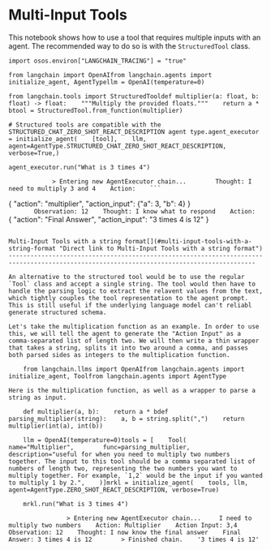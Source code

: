 Multi-Input Tools
=================

This notebook shows how to use a tool that requires multiple inputs with an agent. The recommended way to do so is with the `StructuredTool` class.

    import osos.environ["LANGCHAIN_TRACING"] = "true"

    from langchain import OpenAIfrom langchain.agents import initialize_agent, AgentTypellm = OpenAI(temperature=0)

    from langchain.tools import StructuredTooldef multiplier(a: float, b: float) -> float:    """Multiply the provided floats."""    return a * btool = StructuredTool.from_function(multiplier)

    # Structured tools are compatible with the STRUCTURED_CHAT_ZERO_SHOT_REACT_DESCRIPTION agent type.agent_executor = initialize_agent(    [tool],    llm,    agent=AgentType.STRUCTURED_CHAT_ZERO_SHOT_REACT_DESCRIPTION,    verbose=True,)

    agent_executor.run("What is 3 times 4")

                > Entering new AgentExecutor chain...        Thought: I need to multiply 3 and 4    Action:    ```
{      "action": "multiplier",      "action_input": {"a": 3, "b": 4}    }    
```        Observation: 12    Thought: I know what to respond    Action:    ```
{      "action": "Final Answer",      "action_input": "3 times 4 is 12"    }    
```        > Finished chain.    '3 times 4 is 12'

Multi-Input Tools with a string format[](#multi-input-tools-with-a-string-format "Direct link to Multi-Input Tools with a string format")
------------------------------------------------------------------------------------------------------------------------------------------

An alternative to the structured tool would be to use the regular `Tool` class and accept a single string. The tool would then have to handle the parsing logic to extract the relavent values from the text, which tightly couples the tool representation to the agent prompt. This is still useful if the underlying language model can't reliabl generate structured schema.

Let's take the multiplication function as an example. In order to use this, we will tell the agent to generate the "Action Input" as a comma-separated list of length two. We will then write a thin wrapper that takes a string, splits it into two around a comma, and passes both parsed sides as integers to the multiplication function.

    from langchain.llms import OpenAIfrom langchain.agents import initialize_agent, Toolfrom langchain.agents import AgentType

Here is the multiplication function, as well as a wrapper to parse a string as input.

    def multiplier(a, b):    return a * bdef parsing_multiplier(string):    a, b = string.split(",")    return multiplier(int(a), int(b))

    llm = OpenAI(temperature=0)tools = [    Tool(        name="Multiplier",        func=parsing_multiplier,        description="useful for when you need to multiply two numbers together. The input to this tool should be a comma separated list of numbers of length two, representing the two numbers you want to multiply together. For example, `1,2` would be the input if you wanted to multiply 1 by 2.",    )]mrkl = initialize_agent(    tools, llm, agent=AgentType.ZERO_SHOT_REACT_DESCRIPTION, verbose=True)

    mrkl.run("What is 3 times 4")

                > Entering new AgentExecutor chain...     I need to multiply two numbers    Action: Multiplier    Action Input: 3,4    Observation: 12    Thought: I now know the final answer    Final Answer: 3 times 4 is 12        > Finished chain.    '3 times 4 is 12'